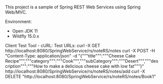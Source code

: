 This project is a sample of Spring REST Web Services using Spring Web/MVC.

Environment:
  - Open JDK 11
  - Wildfly 15.0.x

Client Test Tool - cURL:
Test URLs:
  curl -X GET http://localhost:8080/SpringWebService/rs/noteRS/notes
  curl -X POST -H "Content-Type: application/json" -d "{"""title""":"""Cheese Cake Recipe""","""category""":"""Cook""","""subCategory""":"""Desert""","""description""":"""How to make a delicious cheese cake with low fat"""}" http://localhost:8080/SpringWebService/rs/noteRS/notes/add
  curl -X DELETE "http://localhost:8080/SpringWebService/rs/noteRS/notes/Book1"